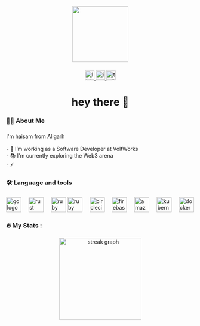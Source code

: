 <div align="center">
  <img height="150" src=https://avatars.githubusercontent.com/u/93199114?v=4"  />
</div>

###

<div align="center">
  <a href='https://www.linkedin.com/in/haisam-khurshid/' target='_blank'>
    <img src="https://img.shields.io/static/v1?message=LinkedIn&logo=linkedin&label=&color=0077B5&logoColor=white&labelColor=&style=for-the-badge" height="25" alt="linkedin logo"  />
  </a>
  <a href='https://www.instagram.com/haixsam/' target='_blank'>
    <img src="https://img.shields.io/static/v1?message=Instagram&logo=instagramk&label=&color=0077B5&logoColor=white&labelColor=&style=for-the-badge" height="25" alt="instagram logo"  />
  </a>
  <a href='https://twitter.com/haixsamdotexe' target='_blank'>
    <img src="https://img.shields.io/static/v1?message=Twitter&logo=twitter&label=&color=0077B5&logoColor=white&labelColor=&style=for-the-badge" height="25" alt="twitter logo"  />
  </a>
  
</div>

###

<!-- <div align="center">
  <img src="https://visitor-badge.laobi.icu/badge?page_id=maurodesouza.maurodesouza&"  />
</div> -->

###

<h1 align="center">hey there 👋</h1>

###

<h3 align="left">👩‍💻  About Me</h3>

###

<p align="left">I'm haisam from Aligarh<br><br>- 🔭 I’m working as a Software Developer at VoltWorks<br>- 📚 I'm currently exploring the Web3 arena<br>- ⚡</p>

###

<h3 align="left">🛠 Language and tools</h3>

###

<div align="left">
  <img src="https://www.shutterstock.com/shutterstock/photos/1669056601/display_1500/stock-vector-emblem-of-c-plus-plus-programming-language-blue-hexagon-with-the-letter-c-and-two-pluses-inside-1669056601.jpg" height="40" alt="go logo"  />
  <img width="12" />
  <img src="https://www.shutterstock.com/shutterstock/photos/1397241389/display_1500/stock-vector-vector-illustration-of-an-icon-of-the-python-programming-language-logo-in-the-form-of-two-snakes-1397241389.jpg" height="40" alt="rust logo"  />
  <img width="12" />
  
   <img src="https://www.google.com/url?sa=i&url=https%3A%2F%2Ficonduck.com%2Ficons%2F27540%2Fjavascript-js&psig=AOvVaw3Ou4c9kQC3wcA9FTRqihPj&ust=1711699655000000&source=images&cd=vfe&opi=89978449&ved=0CBIQjRxqFwoTCPir9Z_AloUDFQAAAAAdAAAAABAE" height="40" alt="ruby logo"  />
   <img src="https://www.shutterstock.com/shutterstock/photos/1568210053/display_1500/stock-vector-react-emblem-blue-atom-on-black-backgroung-1568210053.jpg" height="40" alt="ruby logo"  />
  <img width="12" />
  <img src="https://encrypted-tbn0.gstatic.com/images?q=tbn:ANd9GcRn8UpzeUZ8uXraZ3XjvO8pFYghl7OiQSvZauchl-7uDQ&s" height="40" alt="circleci logo"  />
  <img width="12" />

 
  <img src="https://cdn.jsdelivr.net/gh/devicons/devicon/icons/firebase/firebase-plain-wordmark.svg" height="40" alt="firebase logo"  />
  <img width="12" />
  <img src="https://cdn.jsdelivr.net/gh/devicons/devicon/icons/amazonwebservices/amazonwebservices-original.svg" height="40" alt="amazonwebservices logo"  />
  <img width="12" />
  
  <img src="https://cdn.jsdelivr.net/gh/devicons/devicon/icons/kubernetes/kubernetes-plain.svg" height="40" alt="kubernetes logo"  />
  <img width="12" />
  <img src="https://cdn.jsdelivr.net/gh/devicons/devicon/icons/docker/docker-plain-wordmark.svg" height="40" alt="docker logo"  />
</div>

###

<h3 align="left">🔥   My Stats :</h3>

###

<div align="center">
  <img src="https://streak-stats.demolab.com?user=maurodesouza&locale=en&mode=daily&theme=dark&hide_border=false&border_radius=5&order=3" height="220" alt="streak graph"  />
</div>

###
